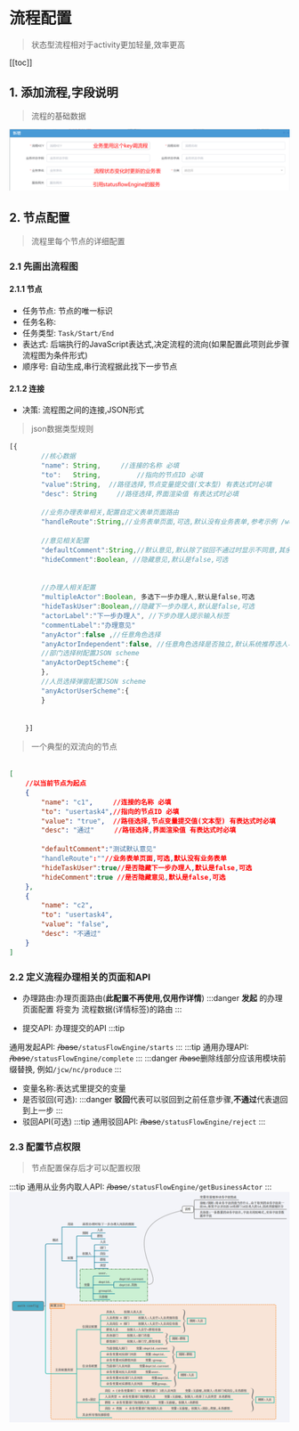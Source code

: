 
# 流程配置

> 状态型流程相对于activity更加轻量,效率更高

[[toc]]
## 1. 添加流程,字段说明

> 流程的基础数据

![状态型流程配置](./statusflow-config.assets/1565076407648.png)

## 2. 节点配置

> 流程里每个节点的详细配置

### 2.1 先画出流程图
#### 2.1.1 节点
+ 任务节点: 节点的唯一标识
+ 任务名称:
+ 任务类型: `Task/Start/End`
+ 表达式: 后端执行的JavaScript表达式,决定流程的流向(如果配置此项则此步骤流程图为条件形式) 
+ 顺序号: 自动生成,串行流程据此找下一步节点

#### 2.1.2 连接

+ 决策: 流程图之间的连接,JSON形式
> json数据类型规则
```js
[{
        //核心数据
        "name": String,     //连接的名称 必填
        "to":   String,         //指向的节点ID 必填
        "value":String,  //路径选择,节点变量提交值(文本型) 有表达式时必填
        "desc": String     //路径选择,界面渲染值 有表达式时必填

        //业务办理表单相关,配置自定义表单页面路由
        "handleRoute":String,//业务表单页面,可选,默认没有业务表单,参考示例 /workflow/statusHandle/handle
        
        //意见相关配置
        "defaultComment":String,//默认意见,默认除了驳回不通过时显示不同意,其余显示同意,可以配置一个 null 来替换默认的意见
        "hideComment":Boolean, //隐藏意见,默认是false,可选


        //办理人相关配置
        "multipleActor":Boolean, 多选下一步办理人,默认是false,可选
        "hideTaskUser":Boolean,//隐藏下一步办理人,默认是false,可选
        "actorLabel":"下一步办理人", //下步办理人提示输入标签
    	"commentLabel":"办理意见"
        "anyActor":false ,//任意角色选择
        "anyActorIndependent":false, //任意角色选择是否独立,默认系统推荐选人与自由选人是互斥的,配置此项则两个选人方式独立存在
        //部门选择树配置JSON scheme
        "anyActorDeptScheme":{
        },
        //人员选择弹窗配置JSON scheme
        "anyActorUserScheme":{
        }

        
    }]
```
> 一个典型的双流向的节点
```JSON

[
    //以当前节点为起点
    {
        "name": "c1",     //连接的名称 必填
        "to": "usertask4",//指向的节点ID 必填
        "value": "true",  //路径选择,节点变量提交值(文本型) 有表达式时必填
        "desc": "通过"     //路径选择,界面渲染值 有表达式时必填

        "defaultComment":"测试默认意见"
        "handleRoute":""//业务表单页面,可选,默认没有业务表单
        "hideTaskUser":true//是否隐藏下一步办理人,默认是false,可选
        "hideComment":true //是否隐藏意见,默认是false,可选
    },
    {
        "name": "c2",
        "to": "usertask4",
        "value": "false",
        "desc": "不通过"
    }
]
```

### 2.2 定义流程办理相关的页面和API

- 办理路由:办理页面路由(**此配置不再使用,仅用作详情**)
:::danger
**发起** 的办理页面配置 将变为 流程数据(详情标签)的路由
:::

- 提交API: 办理提交的API
:::tip

 通用发起API: ~~/base~~`/statusFlowEngine/starts`
::: 
:::tip
 通用办理API: ~~/base~~`/statusFlowEngine/complete`
:::
:::danger
 ~~/base~~删除线部分应该用模块前缀替换, 例如`/jcw/nc/produce`
::: 

- 变量名称:表达式里提交的变量
- 是否驳回(可选): 
:::danger
 **驳回**代表可以驳回到之前任意步骤,**不通过**代表退回到上一步
::: 
- 驳回API(可选)
:::tip
 通用驳回API: ~~/base~~`/statusFlowEngine/reject`
:::
### 2.3 配置节点权限
> 节点配置保存后才可以配置权限

:::tip
 通用从业务内取人API: ~~/base~~`/statusFlowEngine/getBusinessActor`
:::
![人员权限配置](./auth-config.png)
